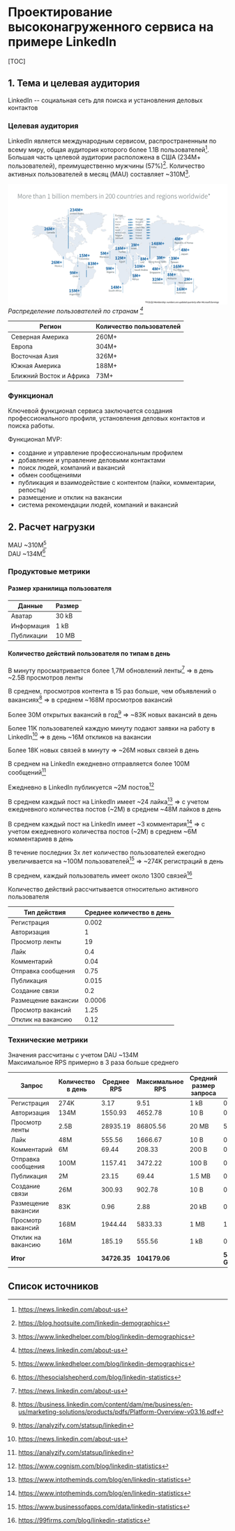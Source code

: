 # Проектирование высоконагруженного сервиса на примере LinkedIn

[TOC]

## 1. Тема и целевая аудитория

LinkedIn -- социальная сеть для поиска и установления деловых контактов


### Целевая аудитория

LinkedIn является международным сервисом, распространенным по всему миру, общая аудитория которого более 1.1B пользователей[^1].
Большая часть целевой аудитории расположена в США (234М+ пользователей), преимущественно мужчины (57%)[^2]. 
Количество активных пользователей в месяц (MAU) составляет ~310М[^3].

![Распределение по странам](images/EarningsMembershipNumbersMap_FY25Q2.png) 
*Распределение пользователей по странам [^1]*

| Регион | Количество пользователей |
|--------------- | --------------- |
| Северная Америка | 260M+ |
| Европа |304M+  |
| Восточная Азия | 326M+  |
| Южная Америка | 188M+   |
| Ближний Восток и Африка | 73M+ |

### Функционал

Ключевой функционал сервиса заключается создания профессионального профиля, установления деловых контактов и поиска работы.

Функционал MVP:
- создание и управление профессиональным профилем
- добавление и управление деловыми контактами
- поиск людей, компаний и вакансий
- обмен сообщениями
- публикация и взаимодействие с контентом (лайки, комментарии, репосты)
- размещение и отклик на вакансии
- система рекомендации людей, компаний и вакансий

## 2. Расчет нагрузки
MAU ~310M[^3]  
DAU ~134M[^4]

### Продуктовые метрики

#### Размер хранилища пользователя

| Данные | Размер |
| --- | --- |
| Аватар | 30 kB |
| Информация | 1 kB |
| Публикации | 10 MB |

#### Количество действий пользователя по типам в день

В минуту просматривается более 1,7M обновлений ленты[^1] => в день ~2.5B просмотров ленты

В среднем, просмотров контента в 15 раз больше, чем объявлений о вакансиях[^10] => в среднем ~168M просмотров вакансий

Более 30M открытых вакансий в год[^5] => ~83K новых вакансий в день

Более 11K пользователей каждую минуту подают заявки на работу в LinkedIn[^1] => в день ~16M откликов на вакансии

Более 18К новых связей в минуту => ~26M новых связей в день

В среднем на LinkedIn ежедневно отправляется более 100M сообщений[^5]

Ежедневно в LinkedIn публикуется ~2М постов[^6]

В среднем каждый пост на LinkedIn имеет ~24 лайка[^9] => с учетом ежедневного количества постов (~2М) в среднем ~48M лайков в день

В среднем каждый пост на LinkedIn имеет ~3 комментария[^9] => с учетом ежедневного количества постов (~2М) в среднем ~6M комментариев в день

В течение последних 3х лет количество пользователей ежегодно увеличивается на ~100M пользователей[^8] => ~274K регистраций в день

В среднем, каждый пользователь имеет около 1300 связей[^7]

Количество действий рассчитывается относительно активного пользователя

| Тип действия | Среднее количество в день |
| --- | --- |
| Регистрация | 0.002 |
| Авторизация | 1 |
| Просмотр ленты | 19 |
| Лайк | 0.4 |
| Комментарий | 0.04 |
| Отправка сообщения | 0.75 |
| Публикация | 0.015 |
| Создание связи | 0.2 |
| Размещение вакансии | 0.0006 |
| Просмотр вакансий | 1.25 |
| Отклик на вакансию | 0.12 |

### Технические метрики

Значения рассчитаны с учетом DAU ~134M  
Максимальное RPS примерно в 3 раза больше среднего

| Запрос | Количество в день | Среднее RPS | Максимальное RPS | Средний размер запроса | Средний трафик, GB/s | Пиковый трафик, GB/s |
| --- | --- | --- | --- | --- | --- | --- |
| Регистрация | 274K | 3.17 | 9.51 | 1 kB | 0.00000295 | 0.00000886 |
| Авторизация | 134M | 1550.93 | 4652.78 | 10 B | 0.00001444 | 0.00004333 |
| Просмотр ленты | 2.5B | 28935.19 | 86805.56 | 20 MB | 538.96 | 1616.88 |
| Лайк | 48M | 555.56 | 1666.67 | 10 B | 0.00000517 | 0.00001552 |
| Комментарий | 6M | 69.44 | 208.33 | 200 B | 0.00001294 | 0.00003881 |
| Отправка сообщения | 100M | 1157.41 | 3472.22 | 100 B | 0.00010779 | 0.00032338 |
| Публикация | 2M | 23.15 | 69.44 | 1.5 MB | 0.03234 | 0.09701 |
| Создание связи | 26M | 300.93 | 902.78 | 10 B | 0.00000280 | 0.00000841 |
| Размещение вакансии | 83K | 0.96 | 2.88 | 20 kB | 0.00001789 | 0.00005368 |
| Просмотр вакансий | 168M | 1944.44 | 5833.33 | 1 MB | 1.81 | 5.43 |
| Отклик на вакансию | 16M | 185.19 | 555.56 | 1 kB | 0.00017247 | 0.00051740 |
| **Итог** |  | **34726.35** | **104179.06** |  | **540.80 GB/s** | **1622.41 GB/s** |

## Список источников

[^1]: https://news.linkedin.com/about-us
[^2]: https://blog.hootsuite.com/linkedin-demographics
[^3]: https://www.linkedhelper.com/blog/linkedin-demographics
[^4]: https://thesocialshepherd.com/blog/linkedin-statistics
[^5]: https://analyzify.com/statsup/linkedin
[^6]: https://www.cognism.com/blog/linkedin-statistics
[^7]: https://99firms.com/blog/linkedin-statistics
[^8]: https://www.businessofapps.com/data/linkedin-statistics
[^9]: https://www.intotheminds.com/blog/en/linkedin-statistics
[^10]: https://business.linkedin.com/content/dam/me/business/en-us/marketing-solutions/products/pdfs/Platform-Overview-v03.16.pdf
